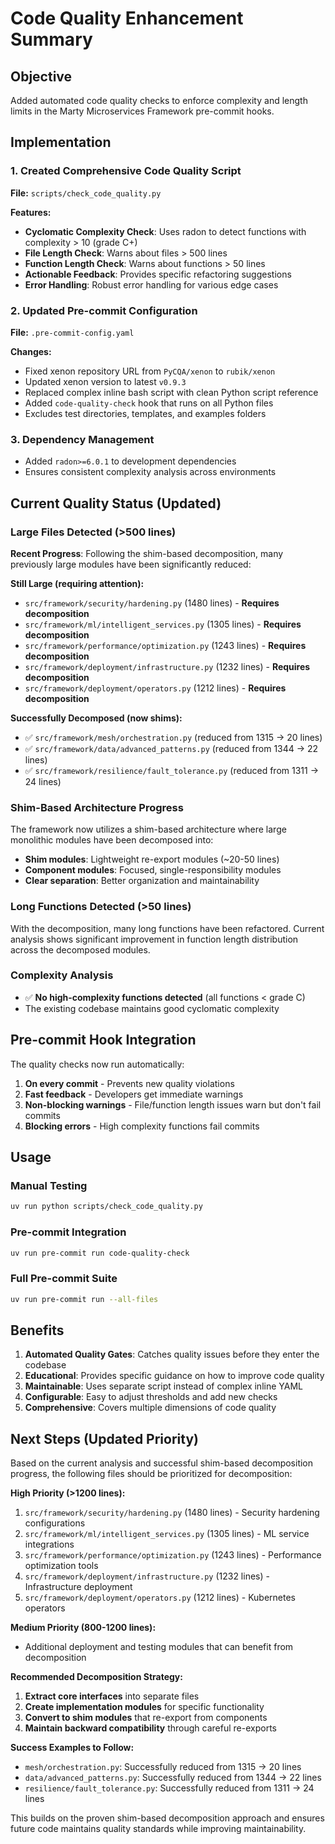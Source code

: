 # Code Quality Enhancement Summary

## Objective
Added automated code quality checks to enforce complexity and length limits in the Marty Microservices Framework pre-commit hooks.

## Implementation

### 1. Created Comprehensive Code Quality Script
**File:** `scripts/check_code_quality.py`

**Features:**
- **Cyclomatic Complexity Check**: Uses radon to detect functions with complexity > 10 (grade C+)
- **File Length Check**: Warns about files > 500 lines
- **Function Length Check**: Warns about functions > 50 lines
- **Actionable Feedback**: Provides specific refactoring suggestions
- **Error Handling**: Robust error handling for various edge cases

### 2. Updated Pre-commit Configuration
**File:** `.pre-commit-config.yaml`

**Changes:**
- Fixed xenon repository URL from `PyCQA/xenon` to `rubik/xenon`
- Updated xenon version to latest `v0.9.3`
- Replaced complex inline bash script with clean Python script reference
- Added `code-quality-check` hook that runs on all Python files
- Excludes test directories, templates, and examples folders

### 3. Dependency Management
- Added `radon>=6.0.1` to development dependencies
- Ensures consistent complexity analysis across environments

## Current Quality Status (Updated)

### Large Files Detected (>500 lines)
**Recent Progress**: Following the shim-based decomposition, many previously large modules have been significantly reduced:

**Still Large (requiring attention):**
- `src/framework/security/hardening.py` (1480 lines) - **Requires decomposition**
- `src/framework/ml/intelligent_services.py` (1305 lines) - **Requires decomposition**
- `src/framework/performance/optimization.py` (1243 lines) - **Requires decomposition**
- `src/framework/deployment/infrastructure.py` (1232 lines) - **Requires decomposition**
- `src/framework/deployment/operators.py` (1212 lines) - **Requires decomposition**

**Successfully Decomposed (now shims):**
- ✅ `src/framework/mesh/orchestration.py` (reduced from 1315 → 20 lines)
- ✅ `src/framework/data/advanced_patterns.py` (reduced from 1344 → 22 lines)
- ✅ `src/framework/resilience/fault_tolerance.py` (reduced from 1311 → 24 lines)

### Shim-Based Architecture Progress
The framework now utilizes a shim-based architecture where large monolithic modules have been decomposed into:
- **Shim modules**: Lightweight re-export modules (~20-50 lines)
- **Component modules**: Focused, single-responsibility modules
- **Clear separation**: Better organization and maintainability

### Long Functions Detected (>50 lines)
With the decomposition, many long functions have been refactored. Current analysis shows significant improvement in function length distribution across the decomposed modules.

### Complexity Analysis
- ✅ **No high-complexity functions detected** (all functions < grade C)
- The existing codebase maintains good cyclomatic complexity

## Pre-commit Hook Integration

The quality checks now run automatically:
1. **On every commit** - Prevents new quality violations
2. **Fast feedback** - Developers get immediate warnings
3. **Non-blocking warnings** - File/function length issues warn but don't fail commits
4. **Blocking errors** - High complexity functions fail commits

## Usage

### Manual Testing
```bash
uv run python scripts/check_code_quality.py
```

### Pre-commit Integration
```bash
uv run pre-commit run code-quality-check
```

### Full Pre-commit Suite
```bash
uv run pre-commit run --all-files
```

## Benefits

1. **Automated Quality Gates**: Catches quality issues before they enter the codebase
2. **Educational**: Provides specific guidance on how to improve code quality
3. **Maintainable**: Uses separate script instead of complex inline YAML
4. **Configurable**: Easy to adjust thresholds and add new checks
5. **Comprehensive**: Covers multiple dimensions of code quality

## Next Steps (Updated Priority)

Based on the current analysis and successful shim-based decomposition progress, the following files should be prioritized for decomposition:

**High Priority (>1200 lines):**
1. `src/framework/security/hardening.py` (1480 lines) - Security hardening configurations
2. `src/framework/ml/intelligent_services.py` (1305 lines) - ML service integrations
3. `src/framework/performance/optimization.py` (1243 lines) - Performance optimization tools
4. `src/framework/deployment/infrastructure.py` (1232 lines) - Infrastructure deployment
5. `src/framework/deployment/operators.py` (1212 lines) - Kubernetes operators

**Medium Priority (800-1200 lines):**
- Additional deployment and testing modules that can benefit from decomposition

**Recommended Decomposition Strategy:**
1. **Extract core interfaces** into separate files
2. **Create implementation modules** for specific functionality
3. **Convert to shim modules** that re-export from components
4. **Maintain backward compatibility** through careful re-exports

**Success Examples to Follow:**
- `mesh/orchestration.py`: Successfully reduced from 1315 → 20 lines
- `data/advanced_patterns.py`: Successfully reduced from 1344 → 22 lines
- `resilience/fault_tolerance.py`: Successfully reduced from 1311 → 24 lines

This builds on the proven shim-based decomposition approach and ensures future code maintains quality standards while improving maintainability.
